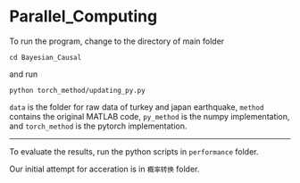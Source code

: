# Parallel_Computing

To run the program, change to the directory of main folder
```
cd Bayesian_Causal
```

and run

```
python torch_method/updating_py.py
```

`data` is the folder for raw data of turkey and japan earthquake, `method` contains the original MATLAB code, `py_method` is the numpy implementation, and `torch_method` is the pytorch implementation.

*****

To evaluate the results, run the python scripts in `performance` folder.

Our initial attempt for acceration is in `概率转换` folder.